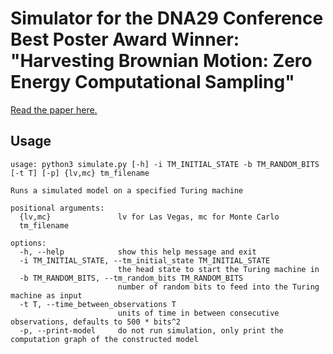 # Simulator for the DNA29 Conference **Best Poster Award Winner**: "Harvesting Brownian Motion: Zero Energy Computational Sampling"

[Read the paper here.](https://arxiv.org/pdf/2309.06957.pdf)

## Usage
```
usage: python3 simulate.py [-h] -i TM_INITIAL_STATE -b TM_RANDOM_BITS [-t T] [-p] {lv,mc} tm_filename

Runs a simulated model on a specified Turing machine

positional arguments:
  {lv,mc}               lv for Las Vegas, mc for Monte Carlo
  tm_filename

options:
  -h, --help            show this help message and exit
  -i TM_INITIAL_STATE, --tm_initial_state TM_INITIAL_STATE
                        the head state to start the Turing machine in
  -b TM_RANDOM_BITS, --tm_random_bits TM_RANDOM_BITS
                        number of random bits to feed into the Turing machine as input
  -t T, --time_between_observations T
                        units of time in between consecutive observations, defaults to 500 * bits^2
  -p, --print-model     do not run simulation, only print the computation graph of the constructed model
```
